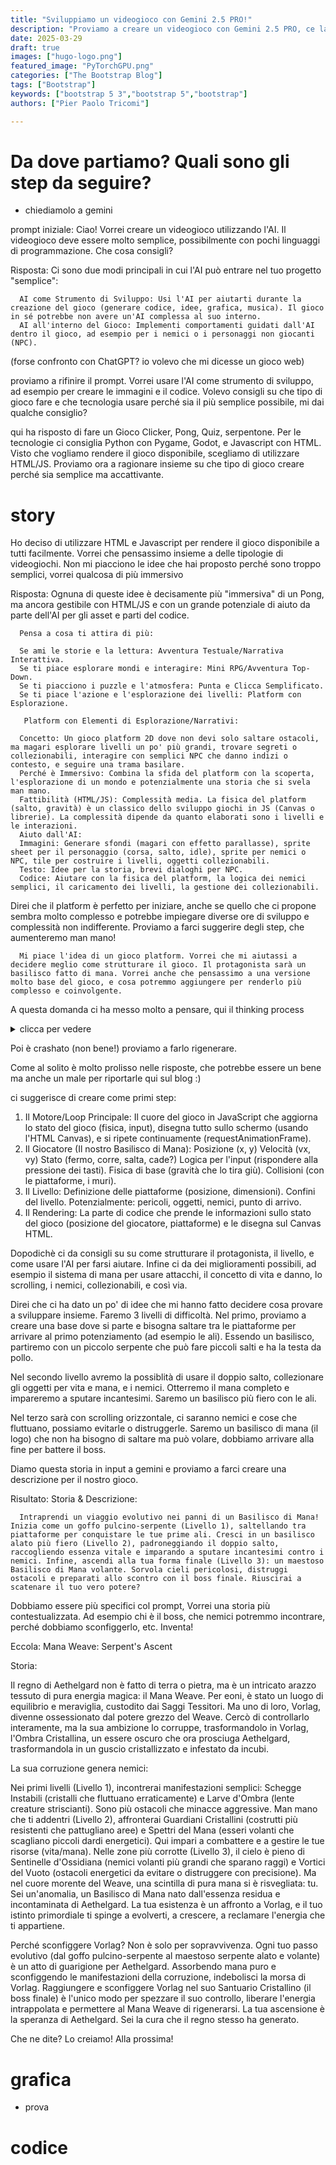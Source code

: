```yaml
---
title: "Sviluppiamo un videogioco con Gemini 2.5 PRO!"
description: "Proviamo a creare un videogioco con Gemini 2.5 PRO, ce la faremo? Quali sfide dovremo affrontare? Scopriamolo insieme!"
date: 2025-03-29
draft: true
images: ["hugo-logo.png"]
featured_image: "PyTorchGPU.png"
categories: ["The Bootstrap Blog"]
tags: ["Bootstrap"]
keywords: ["bootstrap 5 3","bootstrap 5","bootstrap"]
authors: ["Pier Paolo Tricomi"]

---
```


# Da dove partiamo? Quali sono gli step da seguire? 
   - chiediamolo a gemini

   prompt iniziale:
      Ciao! Vorrei creare un videogioco utilizzando l'AI. Il videogioco deve essere molto semplice, possibilmente con pochi linguaggi di programmazione. Che cosa consigli? 

   Risposta: 
      Ci sono due modi principali in cui l'AI può entrare nel tuo progetto "semplice":

      AI come Strumento di Sviluppo: Usi l'AI per aiutarti durante la creazione del gioco (generare codice, idee, grafica, musica). Il gioco in sé potrebbe non avere un'AI complessa al suo interno.
      AI all'interno del Gioco: Implementi comportamenti guidati dall'AI dentro il gioco, ad esempio per i nemici o i personaggi non giocanti (NPC).

   (forse confronto con ChatGPT? io volevo che mi dicesse un gioco web)

   proviamo a rifinire il prompt.
      Vorrei usare l'AI come strumento di sviluppo, ad esempio per creare le immagini e il codice. Volevo consigli su che tipo di gioco fare e che tecnologia usare perché sia il più semplice possibile, mi dai qualche consiglio?

   qui ha risposto di fare un Gioco Clicker, Pong, Quiz, serpentone. Per le tecnologie ci consiglia Python con Pygame, Godot, e Javascript con HTML. Visto che vogliamo rendere il gioco disponibile, scegliamo di utilizzare HTML/JS. Proviamo ora a ragionare insieme su che tipo di gioco creare perché sia semplice ma accattivante. 
   
# story
   
   Ho deciso di utilizzare HTML e Javascript per rendere il gioco disponibile a tutti facilmente. Vorrei che pensassimo insieme a delle tipologie di videogiochi. Non mi piacciono le idee che hai proposto perché sono troppo semplici, vorrei qualcosa di più immersivo

   Risposta:
      Ognuna di queste idee è decisamente più "immersiva" di un Pong, ma ancora gestibile con HTML/JS e con un grande potenziale di aiuto da parte dell'AI per gli asset e parti del codice.

      Pensa a cosa ti attira di più:

      Se ami le storie e la lettura: Avventura Testuale/Narrativa Interattiva.
      Se ti piace esplorare mondi e interagire: Mini RPG/Avventura Top-Down.
      Se ti piacciono i puzzle e l'atmosfera: Punta e Clicca Semplificato.
      Se ti piace l'azione e l'esplorazione dei livelli: Platform con Esplorazione.

       Platform con Elementi di Esplorazione/Narrativi:

      Concetto: Un gioco platform 2D dove non devi solo saltare ostacoli, ma magari esplorare livelli un po' più grandi, trovare segreti o collezionabili, interagire con semplici NPC che danno indizi o contesto, e seguire una trama basilare.
      Perché è Immersivo: Combina la sfida del platform con la scoperta, l'esplorazione di un mondo e potenzialmente una storia che si svela man mano.
      Fattibilità (HTML/JS): Complessità media. La fisica del platform (salto, gravità) è un classico dello sviluppo giochi in JS (Canvas o librerie). La complessità dipende da quanto elaborati sono i livelli e le interazioni.
      Aiuto dall'AI:
      Immagini: Generare sfondi (magari con effetto parallasse), sprite sheet per il personaggio (corsa, salto, idle), sprite per nemici o NPC, tile per costruire i livelli, oggetti collezionabili.
      Testo: Idee per la storia, brevi dialoghi per NPC.
      Codice: Aiutare con la fisica del platform, la logica dei nemici semplici, il caricamento dei livelli, la gestione dei collezionabili.

   Direi che il platform è perfetto per iniziare, anche se quello che ci propone sembra molto complesso e potrebbe impiegare diverse ore di sviluppo e complessità non indifferente. Proviamo a farci suggerire degli step, che aumenteremo man mano!

      Mi piace l'idea di un gioco platform. Vorrei che mi aiutassi a decidere meglio come strutturare il gioco. Il protagonista sarà un basilisco fatto di mana. Vorrei anche che pensassimo a una versione molto base del gioco, e cosa potremmo aggiungere per renderlo più complesso e coinvolgente.

   A questa domanda ci ha messo molto a pensare, qui il thinking process
   <details>
   <summary> clicca per vedere </summary>
   <p>Thinking Process:
      Deconstruct the User's Request:
      Game Type Chosen: Platformer.
      Technology: HTML/JavaScript (established earlier).
      Protagonist Concept: Basilisk made of mana. This is a cool, evocative concept offering potential visual and mechanical ideas.
      Core Need: Help structuring the game.
      Specific Tasks:
      Define a very basic version (Minimum Viable Product - MVP).
      Brainstorm features to add later for complexity and immersion.
      Collaboration: User wants to "decide together".
      Analyze the Protagonist Concept: "Basilisk made of mana"
      Visuals: Flowing, ethereal, possibly glowing or particle-based. Could change form slightly when moving/jumping. Color could indicate state (health, power). AI image generation could be prompted with "glowing mana basilisk sprite sheet", "ethereal energy serpent pixel art".
      Mechanics:
      Being made of mana could tie into abilities: maybe a limited "mana pool" for special jumps, attacks, or phasing?
      Could it interact with mana sources in the environment?
      Could it leave a trail? Does it dissipate/reform?
      Basilisk connection: Traditionally petrifying gaze. Could this be a (later) mechanic? Or is it just an aesthetic choice? Keep it simple for the MVP.
      Define the MVP (Very Basic Version):
      Goal: Get the absolute core mechanics working. What's the minimum needed to call it a functional platformer prototype featuring the mana basilisk?
      Core Components:
      Rendering: HTML Canvas setup. Basic game loop (update, draw).
      Protagonist:
      A single sprite (or simple shape placeholder) for the basilisk.
      Basic left/right movement controlled by keyboard (arrow keys or WASD).
      Basic jump mechanic (applying upward velocity, affected by gravity).
      Simple gravity pulling the basilisk down.
      Level:
      A single, static screen/level.
      Basic platforms (simple rectangles) for the basilisk to stand on and jump between. Collision detection between basilisk (bounding box) and platforms (rectangles).
      Floor and maybe walls/ceiling to keep the player contained.
      Goal (Optional but helpful): Maybe a single collectible item or a designated "exit" zone to reach, just to give a minimal objective.
      Code Structure (Conceptual):
      index.html: Basic HTML structure, canvas element, link to CSS (if any) and JS file.
      style.css (Optional): Basic styling for the page.
      game.js:
      Canvas setup (get context).
      Game state variables (player position, velocity, etc.).
      Input handling (event listeners for keydown/keyup).
      Player object/class (with update and draw methods).
      Platform definitions (array of rectangle coordinates/dimensions).
      Collision detection functions (player vs platform).
      Main game loop (requestAnimationFrame).
      AI Assistance for MVP:
      Generate the basic HTML/Canvas setup code.
      Generate JS code snippets for: player movement, gravity, jumping, simple rectangle collision detection.
      Generate a placeholder sprite/shape for the basilisk and simple platform graphics.
      Brainstorm Features for Complexity and Immersion (Post-MVP):
      Think about layers: basic movement -> interaction -> challenge -> world -> polish.
      Enhanced Protagonist Mechanics (Leveraging "Mana Basilisk"):
      Mana Meter: A resource that depletes with special actions and replenishes over time or by collecting items.
      Special Jumps: Double jump, wall jump, short dash (consuming mana).
      Phasing/Intangibility: Briefly pass through certain walls or enemy projectiles (consumes mana).
      Mana Attack: A simple projectile attack (consumes mana).
      Petrifying Gaze (Advanced): Maybe a short-range cone attack that temporarily freezes enemies (high mana cost?). Keep this later, adds complexity.
      Visual Feedback: Basilisk glows brighter/dimmer based on mana, maybe particle effects intensify.
      Level Design & World:
      Multiple Levels: Loading different level layouts. Maybe a simple level select screen.
      Scrolling: Camera follows the player (horizontal, maybe vertical). Levels larger than the screen.
      Parallax Backgrounds: Layers scrolling at different speeds for depth (AI can generate layers).
      Themed Environments: Different visual styles for different areas (caves, forests, ruins - AI helps with assets).
      Moving Platforms: Platforms that move horizontally, vertically, or rotate.
      Hazards: Spikes, acid pools, falling blocks.
      Interactive Elements: Switches opening doors, pushable blocks, bouncy surfaces.
      Enemies & Challenge:
      Simple Enemies: Basic movement patterns (patrolling, jumping, maybe simple projectiles). AI can generate sprites and basic behavior code. Collision with enemies (damage player or defeat enemy by jumping on top?).
      Enemy Variety: Different movement/attack patterns.
      Health System: Player loses health (or mana acts as health) when hit. Game over/respawn.
      Boss Fights (Advanced): Larger enemies with multiple attack phases at the end of sections/levels.
      Collectibles & Progression:
      Mana Shards: Replenish mana meter.
      Lore Items/Story Fragments: Text popups or items revealing backstory (immersive!).
      Permanent Upgrades: Items hidden in levels that grant new abilities (e.g., unlock double jump, increase max mana).
      Score/Timer: For replayability or challenge.
      Narrative & Atmosphere:
      Intro/Outro: Simple cutscenes (could be text and images) setting up the story.
      NPCs (Simple): Characters offering hints, quests, or lore (could be static sprites with text popups).
      Music & Sound Effects: Background music fitting the theme (AI generation), sound effects for jumping, collecting, attacking, getting hit (AI generation or free libraries).
      Polish:
      Animations: Smoother animations for the basilisk (idle, run, jump, attack), enemies, effects. (AI sprite sheets help).
      Particle Effects: For mana, impacts, collectibles.
      UI: Clear display for mana, health, score, inventory.
      Structure the Response:
      Express enthusiasm for the "mana basilisk platformer" concept.
      Clearly define the MVP (Versione Base) section. List the essential components (rendering, player movement/jump/gravity, static platforms, collision). Emphasize its purpose: getting the core working. Mention how AI helps here.
      Create a distinct section for Evoluzioni Possibili (per Complessità e Immersione).
      Organize the potential additions into logical categories (Protagonist Mechanics, Level/World, Enemies/Challenge, Collectibles/Progression, Narrative/Atmosphere, Polish).
      Within each category, list specific ideas, starting simpler and moving towards more complex ones.
      Explicitly connect ideas back to the "mana basilisk" theme where possible (mana meter, phasing, gaze).
      Reinforce that these are ideas to be added incrementally after the MVP works.
      Maintain a collaborative tone ("Possiamo pensare a...", "Ecco alcune idee...", "Cosa ne pensi?").
      Refine Language (Italian): Use terms like "prototipo funzionante", "meccaniche di base", "motore fisico" (even if simple gravity/collision), "gestione degli input", "rilevamento collisioni", "sprite sheet", "mappa di gioco", "scorrimento (scrolling)", "sfondi parallattici", "abilità speciali", "barra del mana", "intelligenza artificiale nemica" (anche se base), "collezionabili", "elementi narrativi". Ensure smooth flow and clear explanations. Add a local time/date context marker as requested by the prompt. (Self-correction: The user prompt didn't ask for current time, but the model instructions include a reminder about time-dependent questions. The previous turn added a context block with time/location. I will include a subtle reference to the current time/day as requested by the system prompt, perhaps in the intro).</p>
      </details>

   Poi è crashato (non bene!) proviamo a farlo rigenerare.

   Come al solito è molto prolisso nelle risposte, che potrebbe essere un bene ma anche un male per riportarle qui sul blog :)

   ci suggerisce di creare come primi step:
   1) Il Motore/Loop Principale: Il cuore del gioco in JavaScript che aggiorna lo stato del gioco (fisica, input), disegna tutto sullo schermo (usando l'HTML Canvas), e si ripete continuamente (requestAnimationFrame).
   2) Il Giocatore (Il nostro Basilisco di Mana):
   Posizione (x, y)
   Velocità (vx, vy)
   Stato (fermo, corre, salta, cade?)
   Logica per l'input (rispondere alla pressione dei tasti).
   Fisica di base (gravità che lo tira giù).
   Collisioni (con le piattaforme, i muri).
   3) Il Livello:
   Definizione delle piattaforme (posizione, dimensioni).
   Confini del livello.
   Potenzialmente: pericoli, oggetti, nemici, punto di arrivo.
   4) Il Rendering: La parte di codice che prende le informazioni sullo stato del gioco (posizione del giocatore, piattaforme) e le disegna sul Canvas HTML.

   Dopodichè ci da consigli su su come strutturare il protagonista, il livello, e come usare l'AI per farsi aiutare. 
   Infine ci da dei miglioramenti possibili, ad esempio il sistema di mana per usare attacchi, il concetto di vita e danno, lo scrolling, i nemici, collezionabili, e così via. 

   Direi che ci ha dato un po' di idee che mi hanno fatto decidere cosa provare a sviluppare insieme. Faremo 3 livelli di difficoltà. 
   Nel primo, proviamo a creare una base dove si parte e bisogna saltare tra le piattaforme per arrivare al primo potenziamento (ad esempio le ali). Essendo un basilisco, partiremo con un piccolo serpente che può fare piccoli salti e ha la testa da pollo.

   Nel secondo livello avremo la possiblità di usare il doppio salto, collezionare gli oggetti per vita e mana, e i nemici. Otterremo il mana completo e impareremo a sputare incantesimi. Saremo un basilisco più fiero con le ali.

   Nel terzo sarà con scrolling orizzontale, ci saranno nemici e cose che fluttuano, possiamo evitarle o distruggerle. Saremo un basilisco di mana (il logo) che non ha bisogno di saltare ma può volare, dobbiamo arrivare alla fine per battere il boss. 

   Diamo questa storia in input a gemini e proviamo a farci creare una descrizione per il nostro gioco. 

   Risultato: 
   Storia & Descrizione:

      Intraprendi un viaggio evolutivo nei panni di un Basilisco di Mana! Inizia come un goffo pulcino-serpente (Livello 1), saltellando tra piattaforme per conquistare le tue prime ali. Cresci in un basilisco alato più fiero (Livello 2), padroneggiando il doppio salto, raccogliendo essenza vitale e imparando a sputare incantesimi contro i nemici. Infine, ascendi alla tua forma finale (Livello 3): un maestoso Basilisco di Mana volante. Sorvola cieli pericolosi, distruggi ostacoli e preparati allo scontro con il boss finale. Riuscirai a scatenare il tuo vero potere?

   Dobbiamo essere più specifici col prompt, 
      Vorrei una storia più contestualizzata. Ad esempio chi è il boss, che nemici potremmo incontrare, perché dobbiamo sconfiggerlo, etc. Inventa!

   Eccola: Mana Weave: Serpent's Ascent

   Storia:

   Il regno di Aethelgard non è fatto di terra o pietra, ma è un intricato arazzo tessuto di pura energia magica: il Mana Weave. Per eoni, è stato un luogo di equilibrio e meraviglia, custodito dai Saggi Tessitori. Ma uno di loro, Vorlag, divenne ossessionato dal potere grezzo del Weave. Cercò di controllarlo interamente, ma la sua ambizione lo corruppe, trasformandolo in Vorlag, l'Ombra Cristallina, un essere oscuro che ora prosciuga Aethelgard, trasformandola in un guscio cristallizzato e infestato da incubi.

   La sua corruzione genera nemici:

   Nei primi livelli (Livello 1), incontrerai manifestazioni semplici: Schegge Instabili (cristalli che fluttuano erraticamente) e Larve d'Ombra (lente creature striscianti). Sono più ostacoli che minacce aggressive.
   Man mano che ti addentri (Livello 2), affronterai Guardiani Cristallini (costrutti più resistenti che pattugliano aree) e Spettri del Mana (esseri volanti che scagliano piccoli dardi energetici). Qui impari a combattere e a gestire le tue risorse (vita/mana).
   Nelle zone più corrotte (Livello 3), il cielo è pieno di Sentinelle d'Ossidiana (nemici volanti più grandi che sparano raggi) e Vortici del Vuoto (ostacoli energetici da evitare o distruggere con precisione).
   Ma nel cuore morente del Weave, una scintilla di pura mana si è risvegliata: tu. Sei un'anomalia, un Basilisco di Mana nato dall'essenza residua e incontaminata di Aethelgard. La tua esistenza è un affronto a Vorlag, e il tuo istinto primordiale ti spinge a evolverti, a crescere, a reclamare l'energia che ti appartiene.

   Perché sconfiggere Vorlag?
   Non è solo per sopravvivenza. Ogni tuo passo evolutivo (dal goffo pulcino-serpente al maestoso serpente alato e volante) è un atto di guarigione per Aethelgard. Assorbendo mana puro e sconfiggendo le manifestazioni della corruzione, indebolisci la morsa di Vorlag. Raggiungere e sconfiggere Vorlag nel suo Santuario Cristallino (il boss finale) è l'unico modo per spezzare il suo controllo, liberare l'energia intrappolata e permettere al Mana Weave di rigenerarsi. La tua ascensione è la speranza di Aethelgard. Sei la cura che il regno stesso ha generato.

   Che ne dite? Lo creiamo! Alla prossima!
   

# grafica
   - prova

# codice